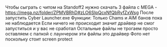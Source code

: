 Чтобы сыграть с читом на Standoff2 нужно скачать 3 файла с MEGA - https://mega.nz/folder/ZPMVBRhD#zLO6SIpQcxNfQbRyfZxWsg
После запустить Cyber Launcher.exe 
Функции:
 Только Chams и AIM банов пока не наблюдается
 Если ничего не происходит значит драйвер не смог запуститься и у вас не сработал 
Остальные файлы не трогаем просто оставляем с папкой с лаунчером эти файлы это драйвер
Фото нет поскольку стоит screen protect
